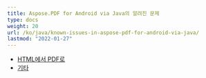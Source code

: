 ```yaml
---
title: Aspose.PDF for Android via Java의 알려진 문제
type: docs
weight: 20
url: /ko/java/known-issues-in-aspose-pdf-for-android-via-java/
lastmod: "2022-01-27"
---
```


- [HTML에서 PDF로](/pdf/ko/java/html-to-pdf/)
- [기타](/pdf/ko/java/others/)